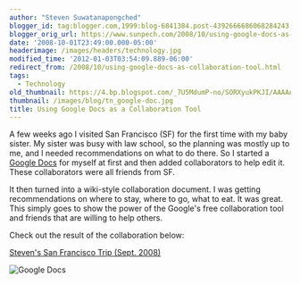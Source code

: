 ```yaml
---
author: "Steven Suwatanapongched"
blogger_id: tag:blogger.com,1999:blog-6841384.post-4392666686068284243
blogger_orig_url: https://www.sunpech.com/2008/10/using-google-docs-as-collaboration-tool.html
date: '2008-10-01T23:49:00.000-05:00'
headerimage: /images/headers/technology.jpg
modified_time: '2012-01-03T03:54:09.889-06:00'
redirect_from: /2008/10/using-google-docs-as-collaboration-tool.html
tags:
  - Technology
old_thumbnail: https://4.bp.blogspot.com/_7U5MdumP-no/SORXyukPKJI/AAAAAAAAIHs/mn5kb3gxf64/s600/google_doc.jpg
thumbnail: /images/blog/tn_google-doc.jpg
title: Using Google Docs as a Collaboration Tool
---
```



A few weeks ago I visited San Francisco (SF) for the first time with my baby sister.  My sister was busy with law school, so the planning was mostly up to me, and I needed recommendations on what to do there.  So I started a [Google Docs](https://docs.google.com/) for myself at first and then added collaborators to help edit it.  These collaborators were all friends from SF.

It then turned into a wiki-style collaboration document.  I was getting recommendations on where to stay, where to go, what to eat.  It was great.  This simply goes to show the power of the Google's free collaboration tool and friends that are willing to help others.

Check out the result of the collaboration below:

[Steven's San Francisco Trip (Sept. 2008)](https://docs.google.com/Doc?id=ajjmpghqf6r8_6fjvqm7cx)

![Google Docs](/images/blog/google-doc.jpg)